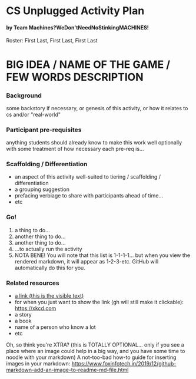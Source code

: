 # CS Unplugged Activity Plan
#### by Team Machines?WeDon'tNeedNoStinkingMACHINES!
Roster: First Last, First Last, First Last

# BIG IDEA / NAME OF THE GAME / FEW WORDS DESCRIPTION 

### Background
some backstory if necessary, or genesis of this activity, or how it relates to cs and/or "real-world"

### Participant pre-requisites
anything students should already know to make this work well
optionally with some treatment of how necessary each pre-req is...

### Scaffolding / Differentiation 
* an aspect of this activity well-suited to tiering / scaffolding / differentiation
* a grouping suggestion
* prefacing verbiage to share with participants ahead of time...
* etc

### Go!
1. a thing to do...
1. another thing to do...
1. another thing to do...
1. ...to actually run the activity
1. NOTA BENE! You will note that this list is 1-1-1-1... but when you view the rendered markdown, it will appear as 1-2-3-etc. GitHub will automatically do this for you.

### Related resources
* [a link (this is the visible text)](https://xkcd.com)
* for when you just want to show the link (gh will still make it clickable): https://xkcd.com
* a story
* a book
* name of a person who know a lot
* etc

Oh, so think you're XTRA? (this is TOTALLY OPTIONAL... only if you see a place where an image could help in a big way, and you have some time to noodle with your markdown)
A not-too-bad how-to guide for inserting images in your markdown: https://www.foxinfotech.in/2019/12/github-markdown-add-an-image-to-readme-md-file.html
